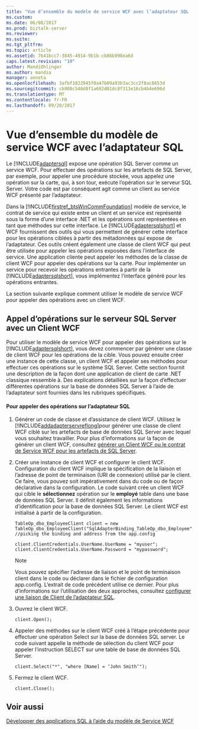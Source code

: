 ```yaml
---
title: "Vue d’ensemble du modèle de service WCF avec l’adaptateur SQL | Documents Microsoft"
ms.custom: 
ms.date: 06/08/2017
ms.prod: biztalk-server
ms.reviewer: 
ms.suite: 
ms.tgt_pltfrm: 
ms.topic: article
ms.assetid: 7641bcc7-3845-4914-9b1b-cb86b998ea6d
caps.latest.revision: "10"
author: MandiOhlinger
ms.author: mandia
manager: anneta
ms.openlocfilehash: 3afbf1822945f0a47b09a93b3ac3cc2f8ac8653d
ms.sourcegitcommit: cb908c540d8f1a692d01dc8f313e16cb4b4e696d
ms.translationtype: MT
ms.contentlocale: fr-FR
ms.lasthandoff: 09/20/2017
---
```

# <a name="overview-of-the-wcf-service-model-with-the-sql-adapter"></a>Vue d’ensemble du modèle de service WCF avec l’adaptateur SQL
Le [!INCLUDE[adaptersql](../../includes/adaptersql-md.md)] expose une opération SQL Server comme un service WCF. Pour effectuer des opérations sur les artefacts de SQL Server, par exemple, pour appeler une procédure stockée, vous appelez une opération sur la carte, qui, à son tour, exécute l’opération sur le serveur SQL Server. Votre code est par conséquent agit comme un client au service WCF présenté par l’adaptateur.  
  
 Dans la [!INCLUDE[firstref_btsWinCommFoundation](../../includes/firstref-btswincommfoundation-md.md)] modèle de service, le contrat de service qui existe entre un client et un service est représenté sous la forme d’une interface .NET et les opérations sont représentées en tant que méthodes sur cette interface. Le [!INCLUDE[adaptersqlshort](../../includes/adaptersqlshort-md.md)] et WCF fournissent des outils qui vous permettent de générer cette interface pour les opérations ciblées à partir des métadonnées qui expose de l’adaptateur. Ces outils créent également une classe de client WCF qui peut être utilisée pour appeler les opérations exposées dans l’interface de service. Une application cliente peut appeler les méthodes de la classe de client WCF pour appeler des opérations sur la carte. Pour implémenter un service pour recevoir les opérations entrantes à partir de la [!INCLUDE[adaptersqlshort](../../includes/adaptersqlshort-md.md)], vous implémentez l’interface généré pour les opérations entrantes.  
  
 La section suivante explique comment utiliser le modèle de service WCF pour appeler des opérations avec un client WCF.  
  
## <a name="invoking-operations-on-the-sql-server-with-a-wcf-client"></a>Appel d’opérations sur le serveur SQL Server avec un Client WCF  
 Pour utiliser le modèle de service WCF pour appeler des opérations sur le [!INCLUDE[adaptersqlshort](../../includes/adaptersqlshort-md.md)], vous devez commencer par générer une classe de client WCF pour les opérations de la cible. Vous pouvez ensuite créer une instance de cette classe, un client WCF et appeler ses méthodes pour effectuer ces opérations sur le système SQL Server. Cette section fournit une description de la façon dont une application de client de carte .NET classique ressemble à. Des explications détaillées sur la façon d’effectuer différentes opérations sur la base de données SQL Server à l’aide de l’adaptateur sont fournies dans les rubriques spécifiques.  
  
#### <a name="to-invoke-operations-on-the-sql-adapter"></a>Pour appeler des opérations sur l’adaptateur SQL  
  
1.  Générer un code de classe et d’assistance de client WCF. Utilisez le [!INCLUDE[addadapterservreflong](../../includes/addadapterservreflong-md.md)]pour générer une classe de client WCF ciblé sur les artefacts de base de données SQL Server avec lequel vous souhaitez travailler. Pour plus d’informations sur la façon de générer un client WCF, consultez [générer un Client WCF ou le contrat de Service WCF pour les artefacts de SQL Server](../../adapters-and-accelerators/adapter-sql/generate-a-wcf-client-or-wcf-service-contract-for-sql-server-artifacts.md).  
  
2.  Créer une instance de client WCF et configurer le client WCF. Configuration du client WCF implique la spécification de la liaison et l’adresse de point de terminaison (URI de connexion) utilisé par le client. Ce faire, vous pouvez soit impérativement dans du code ou de façon déclarative dans la configuration. Le code suivant crée un client WCF qui cible le **sélectionnez** opération sur le **employé** table dans une base de données SQL Server. Il définit également les informations d’identification pour la base de données SQL Server. Le client WCF est initialisé à partir de la configuration.  
  
    ```  
    TableOp_dbo_EmployeeClient client = new TableOp_dbo_EmployeeClient("SqlAdapterBinding_TableOp_dbo_Employee"); //picking the binding and address from the app.config  
  
    client.ClientCredentials.UserName.UserName = "myuser";  
    client.ClientCredentials.UserName.Password = "mypassword";  
    ```  
  
    > [!NOTE]
    >  Vous pouvez spécifier l’adresse de liaison et le point de terminaison client dans le code ou déclarer dans le fichier de configuration app.config. L’extrait de code précédent utilise ce dernier. Pour plus d’informations sur l’utilisation des deux approches, consultez [configurer une liaison de Client de l’adaptateur SQL](../../adapters-and-accelerators/adapter-sql/configure-a-client-binding-for-the-sql-adapter.md).  
  
3.  Ouvrez le client WCF.  
  
    ```  
    client.Open();  
    ```  
  
4.  Appeler des méthodes sur le client WCF créé à l’étape précédente pour effectuer une opération Select sur la base de données SQL server. Le code suivant appelle la méthode de sélection du client WCF pour appeler l’instruction SELECT sur une table de base de données SQL Server.  
  
    ```  
    client.Select("*", "where [Name] = ‘John Smith’");  
    ```  
  
5.  Fermez le client WCF.  
  
    ```  
    client.Close();  
    ```  
  
## <a name="see-also"></a>Voir aussi  
[Développer des applications SQL à l’aide du modèle de Service WCF](../../adapters-and-accelerators/adapter-sql/develop-sql-applications-using-the-wcf-service-model.md)